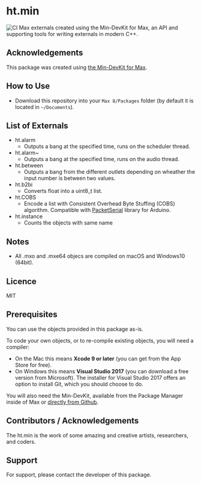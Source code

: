 # ht.min
![CI](https://github.com/Cycling74/min-devkit/actions/workflows/test.yml/badge.svg)
Max externals created using the Min-DevKit for Max, an API and supporting tools for writing externals in modern C++.

## Acknowledgements
This package was created using [the Min-DevKit for Max](https://github.com/Cycling74/min-devkit).

## How to Use
- Download this repository into your `Max 8/Packages` folder (by default it is located in `~/Documents`).

## List of Externals
- ht.alarm
    - Outputs a bang at the specified time, runs on the scheduler thread.
- ht.alarm~
    - Outputs a bang at the specified time, runs on the audio thread.
- ht.between
    - Outputs a bang from the different outlets depending on wheather the input number is between two values.
- ht.b2bi
    - Converts float into a uint8_t list. 
- ht.COBS
    - Encode a list with Consistent Overhead Byte Stuffing (COBS) algorithm. Compatible with [PacketSerial](https://github.com/bakercp/PacketSerial) library for Arduino. 
- ht.instance
    - Counts the objects with same name


## Notes
- All .mxo and .mxe64 objecs are compiled on macOS and Windows10 (64bit).

## Licence
MIT


## Prerequisites

You can use the objects provided in this package as-is.

To code your own objects, or to re-compile existing objects, you will need a compiler:

* On the Mac this means **Xcode 9 or later** (you can get from the App Store for free). 
* On Windows this means **Visual Studio 2017** (you can download a free version from Microsoft). The installer for Visual Studio 2017 offers an option to install Git, which you should choose to do.

You will also need the Min-DevKit, available from the Package Manager inside of Max or [directly from Github](https://github.com/Cycling74/min-devkit).




## Contributors / Acknowledgements

The ht.min is the work of some amazing and creative artists, researchers, and coders.



## Support

For support, please contact the developer of this package.
